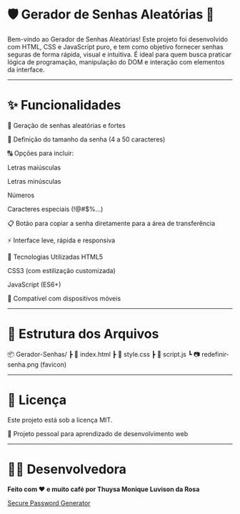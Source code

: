 # 🛡️ Gerador de Senhas Aleatórias 🔏
Bem-vindo ao Gerador de Senhas Aleatórias!
Este projeto foi desenvolvido com HTML, CSS e JavaScript puro, e tem como objetivo fornecer senhas seguras de forma rápida, visual e intuitiva. É ideal para quem busca praticar lógica de programação, manipulação do DOM e interação com elementos da interface.

---

# ✨ Funcionalidades

🎲 Geração de senhas aleatórias e fortes

📏 Definição do tamanho da senha (4 a 50 caracteres)

🔠 Opções para incluir:

Letras maiúsculas

Letras minúsculas

Números

Caracteres especiais (!@#$%...)

📋 Botão para copiar a senha diretamente para a área de transferência

⚡ Interface leve, rápida e responsiva

🧪 Tecnologias Utilizadas
HTML5

CSS3 (com estilização customizada)

JavaScript (ES6+)

📱 Compatível com dispositivos móveis

---

# 📁 Estrutura dos Arquivos
📦 Gerador-Senhas/
 ┣ 📜 index.html
 ┣ 📜 style.css
 ┣ 📜 script.js
 ┗ 📷 redefinir-senha.png (favicon)
 
---

# 📌 Licença
Este projeto está sob a licença MIT.

💼 Projeto pessoal para aprendizado de desenvolvimento web

--- 

# 🙋‍♀️ Desenvolvedora
**Feito com ❤️ e muito café por Thuysa Monique Luvison da Rosa**

[Secure Password Generator](https://secure-password-generator-mu.vercel.app/)
